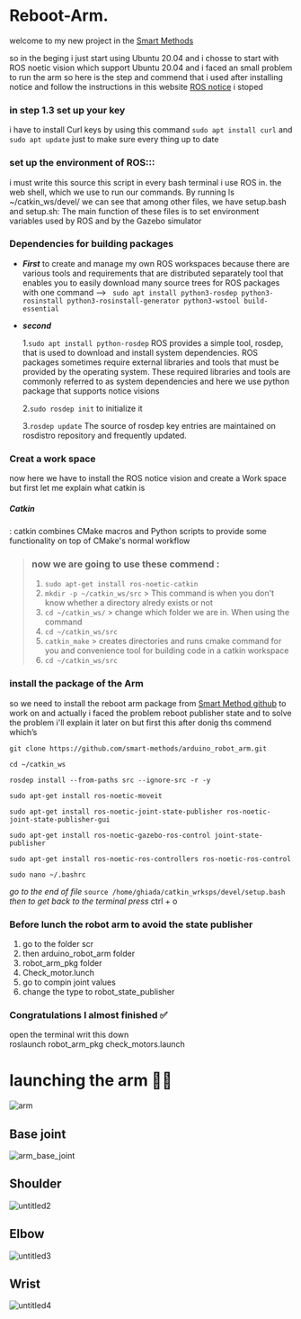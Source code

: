 # Reboot-Arm.
welcome to my new project in the [Smart Methods](https://www.s-m.com.sa/)

so in the beging i just start using Ubuntu 20.04 and i chosse to start with ROS noetic vision which support Ubuntu 20.04 and i faced an small problem to run the arm so here is the step and commend that i used 
after installing notice and follow the instructions in this website [ROS notice](http://wiki.ros.org/noetic/Installation/Ubuntu)
i stoped 
###  in step 1.3 **set up your key**
i have to install Curl keys by using this command ```sudo apt install curl``` and ```sudo apt update```  just to make sure every thing up to date 

###  set up the environment of **ROS:::** 
i must write this source this script in every bash terminal i use ROS in.
the web shell, which we use to run our commands. By running ls ~/catkin_ws/devel/  we can see that among other files, we have setup.bash and setup.sh:
The main function of these files is to set environment variables used by ROS and by the Gazebo simulator
### Dependencies for building packages
- ***First*** 
to create and manage my own ROS workspaces because there are various tools and requirements that are distributed separately tool that enables you to easily download many source trees for ROS packages with one command --> ```  sudo apt install python3-rosdep python3-rosinstall python3-rosinstall-generator python3-wstool build-essential ```
- ***second*** 
  
  1.`sudo apt install python-rosdep`
ROS provides a simple tool, rosdep, that is used to download and install system dependencies.
ROS packages sometimes require external libraries and tools that must be provided by the operating system. These required libraries and tools are commonly referred to as system dependencies and here we use python package that supports notice visions 

   2.`sudo rosdep init`
to initialize it 

     3.`rosdep update`
The source of rosdep key entries are maintained on rosdistro repository and frequently updated.
### Creat a work space 
now here we have to install the ROS notice vision and create a Work space but first let me explain what catkin is
##### Catkin
  : catkin combines CMake macros and Python scripts to provide some functionality on top of CMake's normal workflow
 >  ### now we are going to use these commend :
 > 1. `sudo apt-get install ros-noetic-catkin`
 > 2. `mkdir -p ~/catkin_ws/src`  > This command is when you don't know whether a directory alredy exists or not
 > 3. `cd ~/catkin_ws/` > change which folder we are in. When using the command
 > 4. `cd ~/catkin_ws/src` 
 > 5.  `catkin_make` > creates directories and runs cmake command for you and convenience tool for building code in a catkin workspace
 > 6.  `cd ~/catkin_ws/src`
 ### install the package of the Arm 
so we need to install the reboot arm package from [Smart Method github](https://github.com/smart-methods/arduino_robot_arm.git ) to work on and actually i faced the problem reboot publisher state and to solve the problem i'll explain it later on but first this after donig ths commend which’s 

`git clone https://github.com/smart-methods/arduino_robot_arm.git ` 

`cd ~/catkin_ws`

`rosdep install --from-paths src --ignore-src -r -y`

`sudo apt-get install ros-noetic-moveit`

`sudo apt-get install ros-noetic-joint-state-publisher ros-noetic-joint-state-publisher-gui`

`sudo apt-get install ros-noetic-gazebo-ros-control joint-state-publisher`

`sudo apt-get install ros-noetic-ros-controllers ros-noetic-ros-control`

`sudo nano ~/.bashrc`

*go to the end of file*
`source /home/ghiada/catkin_wrksps/devel/setup.bash`
*then to get back to the terminal press*
ctrl + o
### Before lunch the robot arm to avoid the state publisher 
1. go to the folder scr
2. then arduino_robot_arm folder
3. robot_arm_pkg folder
4. Check_motor.lunch 
5. go to compin joint values 
6. change the type to robot_state_publisher
### Congratulations I almost finished ✅ 
open the terminal writ this down  
roslaunch robot_arm_pkg check_motors.launch
# launching the arm 🦾🚀
![arm](https://user-images.githubusercontent.com/40144145/122835752-a319d180-d2f9-11eb-90ac-8ab68d2d1020.PNG)
## Base joint 
![arm_base_joint](https://user-images.githubusercontent.com/40144145/122843017-242b9580-d307-11eb-9c7a-b2fb04a90798.png)
## Shoulder 
![untitled2](https://user-images.githubusercontent.com/40144145/122843403-09a5ec00-d308-11eb-95d8-ce39d49599a8.png)
## Elbow 
![untitled3](https://user-images.githubusercontent.com/40144145/122843546-60132a80-d308-11eb-806a-73f4cb5d70b7.png)
## Wrist 
![untitled4](https://user-images.githubusercontent.com/40144145/122843560-6a352900-d308-11eb-90c8-19c1965e2e2f.png)

